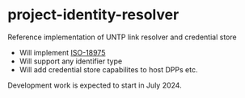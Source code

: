 # project-identity-resolver
Reference implementation of UNTP link resolver and credential store

* Will implement [ISO-18975](https://www.iso.org/standard/85540.html)
* Will support any identifier type
* Will add credential store capabilites to host DPPs etc.

Development work is expected to start in July 2024.
